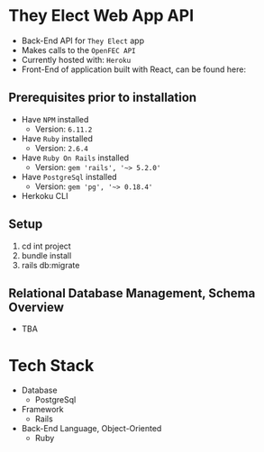 # They Elect Web App API
* Back-End API for `They Elect` app
* Makes calls to the `OpenFEC API`
* Currently hosted with: `Heroku`
* Front-End of application built with React, can be found here: 

## Prerequisites prior to installation
* Have `NPM` installed
  * Version: `6.11.2`
* Have `Ruby` installed
  * Version: `2.6.4`
* Have `Ruby On Rails` installed
  * Version: `gem 'rails', '~> 5.2.0'`
* Have `PostgreSql` installed
  * Version: `gem 'pg', '~> 0.18.4'`
* Herkoku CLI

## Setup
1. cd int project
2. bundle install
3. rails db:migrate 

## Relational Database Management, Schema Overview
* TBA

# Tech Stack
* Database
  * PostgreSql
* Framework
  * Rails
* Back-End Language, Object-Oriented
  * Ruby